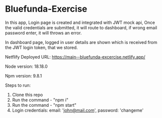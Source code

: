 # Bluefunda-Exercise

In this app, Login page is created and integrated with JWT mock api, Once the valid credentials are submitted, it will route to dashboard, if wrong email password enter, it will throws an error. 

In dashboard page, logged in user details are shown which is received from the JWT login token, that we stored.


Netflify Deployed URL: https://main--bluefunda-excercise.netlify.app/

Node version: 18.18.0 

Npm version: 9.8.1

Steps to run:

1. Clone this repo
2. Run the command - "npm i"
3. Run the command - "npm start"
3. Login credentials:
   email: 'john@mail.com',
   password: 'changeme'
